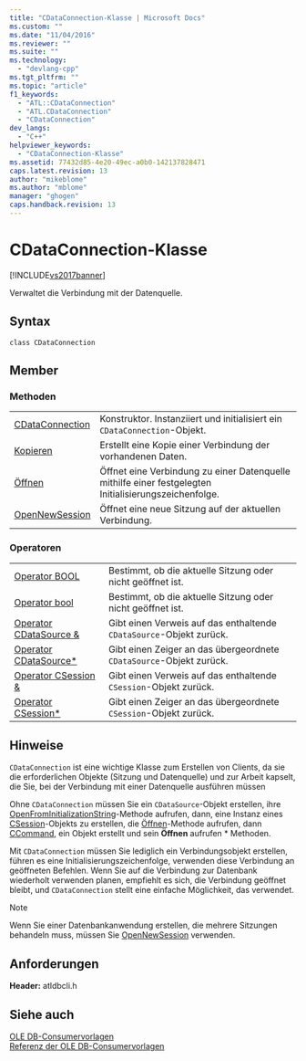 ```yaml
---
title: "CDataConnection-Klasse | Microsoft Docs"
ms.custom: ""
ms.date: "11/04/2016"
ms.reviewer: ""
ms.suite: ""
ms.technology: 
  - "devlang-cpp"
ms.tgt_pltfrm: ""
ms.topic: "article"
f1_keywords: 
  - "ATL::CDataConnection"
  - "ATL.CDataConnection"
  - "CDataConnection"
dev_langs: 
  - "C++"
helpviewer_keywords: 
  - "CDataConnection-Klasse"
ms.assetid: 77432d85-4e20-49ec-a0b0-142137828471
caps.latest.revision: 13
author: "mikeblome"
ms.author: "mblome"
manager: "ghogen"
caps.handback.revision: 13
---
```

# CDataConnection-Klasse
[!INCLUDE[vs2017banner](../../assembler/inline/includes/vs2017banner.md)]

Verwaltet die Verbindung mit der Datenquelle.  
  
## Syntax  
  
```  
class CDataConnection  
```  
  
## Member  
  
### Methoden  
  
|||  
|-|-|  
|[CDataConnection](../../data/oledb/cdataconnection-cdataconnection.md)|Konstruktor.  Instanziiert und initialisiert ein `CDataConnection`\-Objekt.|  
|[Kopieren](../../data/oledb/cdataconnection-copy.md)|Erstellt eine Kopie einer Verbindung der vorhandenen Daten.|  
|[Öffnen](../../data/oledb/cdataconnection-open.md)|Öffnet eine Verbindung zu einer Datenquelle mithilfe einer festgelegten Initialisierungszeichenfolge.|  
|[OpenNewSession](../../data/oledb/cdataconnection-opennewsession.md)|Öffnet eine neue Sitzung auf der aktuellen Verbindung.|  
  
### Operatoren  
  
|||  
|-|-|  
|[Operator BOOL](../../data/oledb/cdataconnection-operator-bool.md)|Bestimmt, ob die aktuelle Sitzung oder nicht geöffnet ist.|  
|[Operator bool](../../data/oledb/cdataconnection-operator-bool-ole-db.md)|Bestimmt, ob die aktuelle Sitzung oder nicht geöffnet ist.|  
|[Operator CDataSource &](../../data/oledb/cdataconnection-operator-cdatasource-amp.md)|Gibt einen Verweis auf das enthaltende `CDataSource`\-Objekt zurück.|  
|[Operator CDataSource\*](../../data/oledb/cdataconnection-operator-cdatasource-star.md)|Gibt einen Zeiger an das übergeordnete `CDataSource`\-Objekt zurück.|  
|[Operator CSession &](../../data/oledb/cdataconnection-operator-csession-amp.md)|Gibt einen Verweis auf das enthaltende `CSession`\-Objekt zurück.|  
|[Operator CSession\*](../../data/oledb/cdataconnection-operator-csession-star.md)|Gibt einen Zeiger an das übergeordnete `CSession`\-Objekt zurück.|  
  
## Hinweise  
 `CDataConnection` ist eine wichtige Klasse zum Erstellen von Clients, da sie die erforderlichen Objekte \(Sitzung und Datenquelle\) und zur Arbeit kapselt, die Sie, bei der Verbindung mit einer Datenquelle ausführen müssen  
  
 Ohne `CDataConnection` müssen Sie ein `CDataSource`\-Objekt erstellen, ihre [OpenFromInitializationString](../../data/oledb/cdatasource-openfrominitializationstring.md)\-Methode aufrufen, dann, eine Instanz eines [CSession](../../data/oledb/csession-class.md)\-Objekts zu erstellen, die [Öffnen](../../data/oledb/csession-open.md)\-Methode aufrufen, dann [CCommand](../../data/oledb/ccommand-class.md), ein Objekt erstellt und sein **Öffnen** aufrufen \* Methoden.  
  
 Mit `CDataConnection` müssen Sie lediglich ein Verbindungsobjekt erstellen, führen es eine Initialisierungszeichenfolge, verwenden diese Verbindung an geöffneten Befehlen.  Wenn Sie auf die Verbindung zur Datenbank wiederholt verwenden planen, empfiehlt es sich, die Verbindung geöffnet bleibt, und `CDataConnection` stellt eine einfache Möglichkeit, das verwendet.  
  
> [!NOTE]
>  Wenn Sie einer Datenbankanwendung erstellen, die mehrere Sitzungen behandeln muss, müssen Sie [OpenNewSession](../../data/oledb/cdataconnection-opennewsession.md) verwenden.  
  
## Anforderungen  
 **Header:** atldbcli.h  
  
## Siehe auch  
 [OLE DB\-Consumervorlagen](../../data/oledb/ole-db-consumer-templates-cpp.md)   
 [Referenz der OLE DB\-Consumervorlagen](../../data/oledb/ole-db-consumer-templates-reference.md)